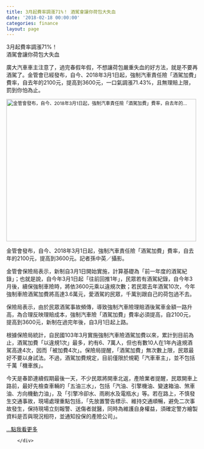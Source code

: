 ```yaml
---
title: 3月起費率調漲71%！ 酒駕會讓你荷包大失血
date: '2018-02-18 00:00:00'
categories: finance
layout: page
---
```


<div class="text">
			<div>
			<div class="title-1">3月起費率調漲71%！<br> 酒駕會讓你荷包大失血</div></div>

<div>
<p></p>
	<span>廣大汽車車主注意了，過完春假年假，不想讓荷包嚴重失血的好方法，就是不要再酒駕了。金管會已經發布，自今、2018年3月1日起，強制汽車責任險「酒駕加費」費率，自去年的2100元，提高到3600元，一口氣調漲71.43%，且無理賠上限，罰到你怕為止。</span></div>
	<p></p>
<div>
	<span style="font-size:14px;"><a href="https://pgw.udn.com.tw/gw/photo.php?u=https://uc.udn.com.tw/photo/2018/02/20/realtime/4509366.jpg&amp;x=0&amp;y=0&amp;sw=0&amp;sh=0&amp;sl=W&amp;fw=1050&amp;exp=3600" rel="prettyPhoto[pp_gal]" style="font-size: 9pt;"><img alt="金管會發布，自今、2018年3月1日起，強制汽車責任險「酒駕加費」費率，自去年的..." data-="" src="https://pgw.udn.com.tw/gw/photo.php?u=https://uc.udn.com.tw/photo/2018/02/20/realtime/4509366.jpg&amp;x=0&amp;y=0&amp;sw=0&amp;sh=0&amp;sl=W&amp;fw=1050&amp;exp=3600" style="height: 375px; width: 500px;" title="金管會發布，自今、2018年3月1日起，強制汽車責任險「酒駕加費」費率，自去年的..."></a></span></div>
	<p></p>
<div>
	<span>金管會發布，自今、2018年3月1日起，強制汽車責任險「酒駕加費」費率，自去年的2100元，提高到3600元。記者孫中英／攝影。</span></div>
	<p></p>
<p>
	<span>金管會保險局表示，新制自3月1日開始實施，計算基礎為「前一年度的酒駕紀錄」；也就是說，自今年3月1日起「往前回推1年」，民眾若有酒駕紀錄，自今年3月後，續保強制車險時，將依3600元乘以違規次數；若民眾去年酒駕10次，今年強制車險酒駕加費將高達3.6萬元，愛酒駕的民眾，千萬別跟自己的荷包過不去。</span></p>
<p>
	<span>保險局表示，由於民眾酒駕事故頻傳，導致強制汽車險理賠酒後駕車金額一路升高，為合理反映理賠成本，強制汽車險「酒駕加費」費率必須提高，自2100元，提高到3600元，新制在過完年後，自3月1日起上路。</span></p>
<p>
	<span >根據保險局統計，自民國103年3月實施強制汽車險酒駕加費以來，累計到目前為止，酒駕加費「以違規1次」最多，約有6、7萬人，但也有數10人在1年內違規酒駕高達4次，因而「被加費4次」。保險局提醒，「酒駕加費」無次數上限，民眾最好不要以身試法。不過，酒駕加費規定，目前僅限於規範「汽車車主」，並不包括千萬「機車族」。</span></p>
<p>
	<span>今天是春節連續假期最後一天，不少民眾將開車北返，產險業者提醒，民眾開車上路前，最好先檢查車輛的「五油三水」，包括「汽油、引擎機油、變速箱油、煞車油、方向機動力油」，及「引擎冷卻水、雨刷水及電瓶水」等。若在路上，不慎發生交通事故，現場處理重點包括，「先放置警告標示、維持交通順暢，避免二次事故發生，保持現場立刻報警、送傷者就醫，同時為維護自身權益，須確定警方繪製資料是否與現況相符，並通知投保的產險公司」。
	<p></p>
	<a href="https://udn.com/news/story/7266/2990978" target="_blank"><span class="more">...點我看更多</span></a></span></p>

		</div>